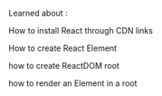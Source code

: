 Learned about :

How to install React through CDN links

How to create React Element 

how to create ReactDOM root

how to render an Element in a root
